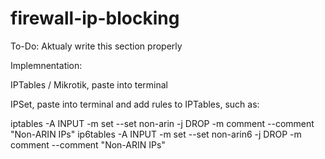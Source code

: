 # firewall-ip-blocking

To-Do: Aktualy write this section properly

Implemnentation:

IPTables / Mikrotik, paste into terminal

IPSet, paste into terminal and add rules to IPTables, such as:

iptables -A INPUT -m set --set non-arin -j DROP -m comment --comment "Non-ARIN IPs"
ip6tables -A INPUT -m set --set non-arin6 -j DROP -m comment --comment "Non-ARIN IPs"